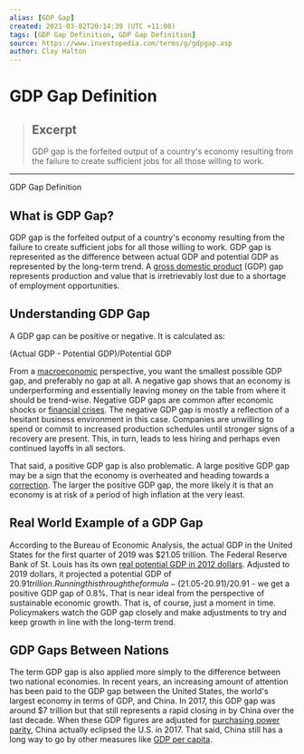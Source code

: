 ```yaml
---
alias: [GDP Gap]
created: 2021-03-02T20:14:39 (UTC +11:00)
tags: [GDP Gap Definition, GDP Gap Definition]
source: https://www.investopedia.com/terms/g/gdpgap.asp
author: Clay Halton
---
```


# GDP Gap Definition

> ## Excerpt
> GDP gap is the forfeited output of a country's economy resulting from the failure to create sufficient jobs for all those willing to work.

---

GDP Gap Definition
## What is GDP Gap?

GDP gap is the forfeited output of a country's economy resulting from the failure to create sufficient jobs for all those willing to work. GDP gap is represented as the difference between actual GDP and potential GDP as represented by the long-term trend. A [gross domestic product](https://www.investopedia.com/terms/g/gdp.asp) (GDP) gap represents production and value that is irretrievably lost due to a shortage of employment opportunities.

## Understanding GDP Gap

A GDP gap can be positive or negative. It is calculated as:

(Actual GDP - Potential GDP)/Potential GDP

From a [macroeconomic](https://www.investopedia.com/terms/m/macroeconomics.asp) perspective, you want the smallest possible GDP gap, and preferably no gap at all. A negative gap shows that an economy is underperforming and essentially leaving money on the table from where it should be trend-wise. Negative GDP gaps are common after economic shocks or [financial crises](https://www.investopedia.com/terms/f/financial-crisis.asp). The negative GDP gap is mostly a reflection of a hesitant business environment in this case. Companies are unwilling to spend or commit to increased production schedules until stronger signs of a recovery are present. This, in turn, leads to less hiring and perhaps even continued layoffs in all sectors.

That said, a positive GDP gap is also problematic. A large positive GDP gap may be a sign that the economy is overheated and heading towards a [correction](https://www.investopedia.com/terms/c/correction.asp). The larger the positive GDP gap, the more likely it is that an economy is at risk of a period of high inflation at the very least.

## Real World Example of a GDP Gap

According to the Bureau of Economic Analysis, the actual GDP in the United States for the first quarter of 2019 was $21.05 trillion. The Federal Reserve Bank of St. Louis has its own [real potential GDP in 2012 dollars](https://fred.stlouisfed.org/series/GDPPOT). Adjusted to 2019 dollars, it projected a potential GDP of $20.91 trillion. Running this through the formula - ($21.05-$20.91)/$20.91 - we get a positive GDP gap of 0.8%. That is near ideal from the perspective of sustainable economic growth. That is, of course, just a moment in time. Policymakers watch the GDP gap closely and make adjustments to try and keep growth in line with the long-term trend.

## GDP Gaps Between Nations

The term GDP gap is also applied more simply to the difference between two national economies. In recent years, an increasing amount of attention has been paid to the GDP gap between the United States, the world's largest economy in terms of GDP, and China. In 2017, this GDP gap was around $7 trillion but that still represents a rapid closing in by China over the last decade. When these GDP figures are adjusted for [purchasing power parity](https://www.investopedia.com/updates/purchasing-power-parity-ppp/), China actually eclipsed the U.S. in 2017. That said, China still has a long way to go by other measures like [GDP per capita](https://www.investopedia.com/terms/p/per-capita-gdp.asp).
